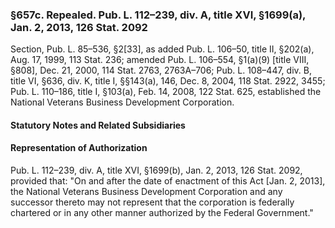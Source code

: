 ### §657c. Repealed. Pub. L. 112–239, div. A, title XVI, §1699(a), Jan. 2, 2013, 126 Stat. 2092 ###

Section, Pub. L. 85–536, §2[33], as added Pub. L. 106–50, title II, §202(a), Aug. 17, 1999, 113 Stat. 236; amended Pub. L. 106–554, §1(a)(9) [title VIII, §808], Dec. 21, 2000, 114 Stat. 2763, 2763A–706; Pub. L. 108–447, div. B, title VI, §636, div. K, title I, §§143(a), 146, Dec. 8, 2004, 118 Stat. 2922, 3455; Pub. L. 110–186, title I, §103(a), Feb. 14, 2008, 122 Stat. 625, established the National Veterans Business Development Corporation.

#### **Statutory Notes and Related Subsidiaries** ####

#### Representation of Authorization ####

Pub. L. 112–239, div. A, title XVI, §1699(b), Jan. 2, 2013, 126 Stat. 2092, provided that: "On and after the date of enactment of this Act [Jan. 2, 2013], the National Veterans Business Development Corporation and any successor thereto may not represent that the corporation is federally chartered or in any other manner authorized by the Federal Government."